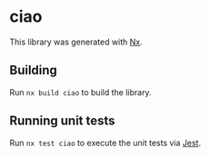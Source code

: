 # ciao

This library was generated with [Nx](https://nx.dev).

## Building

Run `nx build ciao` to build the library.

## Running unit tests

Run `nx test ciao` to execute the unit tests via [Jest](https://jestjs.io).
